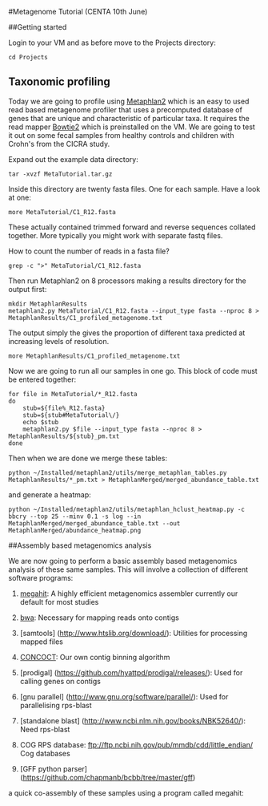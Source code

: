 #Metagenome Tutorial (CENTA 10th June)

##Getting started

Login to your VM and as before move to the Projects directory:

```
cd Projects
```

## Taxonomic profiling

Today we are going to profile using [Metaphlan2](https://bitbucket.org/biobakery/metaphlan2) which is an easy to used read 
based metagenome profiler that uses a precomputed database of genes that are unique and characteristic of particular 
taxa. It requires the read mapper [Bowtie2](http://bowtie-bio.sourceforge.net/bowtie2/index.shtml) which is preinstalled on the VM. 
We are going to test it out on some fecal samples from healthy controls and children with Crohn's from the CICRA study.

Expand out the example data directory:
```
tar -xvzf MetaTutorial.tar.gz
``` 

Inside this directory are twenty fasta files. One for each sample. Have a look at one:
```
more MetaTutorial/C1_R12.fasta
```
These actually contained trimmed forward and reverse sequences collated together. More typically you might work 
with separate fastq files.

How to count the number of reads in a fasta file?
```
grep -c ">" MetaTutorial/C1_R12.fasta
```

Then run Metaphlan2 on 8 processors making a results directory for the output first:
```
mkdir MetaphlanResults
metaphlan2.py MetaTutorial/C1_R12.fasta --input_type fasta --nproc 8 > MetaphlanResults/C1_profiled_metagenome.txt
``` 

The output simply the gives the proportion of different taxa predicted at increasing levels of resolution.
```
more MetaphlanResults/C1_profiled_metagenome.txt
```

Now we are going to run all our samples in one go. This block of code must be entered together:
```
for file in MetaTutorial/*_R12.fasta
do
    stub=${file%_R12.fasta}
    stub=${stub#MetaTutorial\/}
    echo $stub
    metaphlan2.py $file --input_type fasta --nproc 8 > MetaphlanResults/${stub}_pm.txt
done
```

Then when we are done we merge these tables:
```
python ~/Installed/metaphlan2/utils/merge_metaphlan_tables.py MetaphlanResults/*_pm.txt > MetaphlanMerged/merged_abundance_table.txt
```

and generate a heatmap:
```
python ~/Installed/metaphlan2/utils/metaphlan_hclust_heatmap.py -c bbcry --top 25 --minv 0.1 -s log --in MetaphlanMerged/merged_abundance_table.txt --out MetaphlanMerged/abundance_heatmap.png
```

##Assembly based metagenomics analysis

We are now going to perform a basic assembly based metagenomics analysis of these same samples. This will involve 
a collection of different software programs:

1. [megahit](https://github.com/voutcn/megahit): A highly efficient metagenomics assembler currently our default for most studies

2. [bwa](https://github.com/lh3/bwa): Necessary for mapping reads onto contigs

4. [samtools] (http://www.htslib.org/download/): Utilities for processing mapped files

5. [CONCOCT](https://github.com/BinPro/CONCOCT): Our own contig binning algorithm

6. [prodigal] (https://github.com/hyattpd/prodigal/releases/): Used for calling genes on contigs

7. [gnu parallel] (http://www.gnu.org/software/parallel/): Used for parallelising rps-blast

8. [standalone blast] (http://www.ncbi.nlm.nih.gov/books/NBK52640/): Need rps-blast

9. COG RPS database: ftp://ftp.ncbi.nih.gov/pub/mmdb/cdd/little_endian/ Cog databases

10. [GFF python parser] (https://github.com/chapmanb/bcbb/tree/master/gff)


a quick co-assembly of these samples using a program called megahit:

